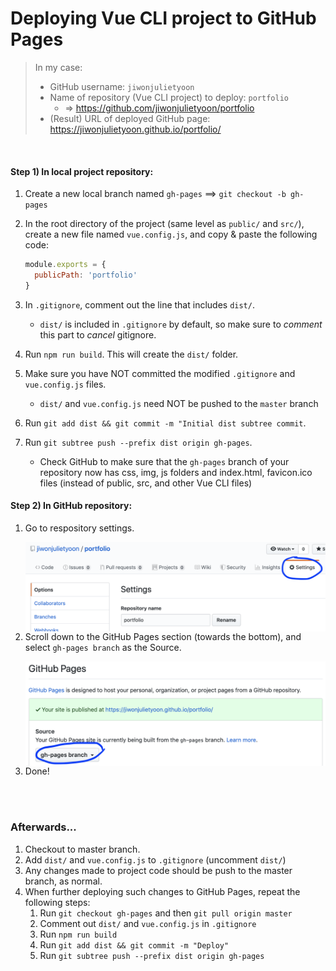 # Deploying Vue CLI project to GitHub Pages

> In my case:
>
> - GitHub username: `jiwonjulietyoon`
> - Name of repository (Vue CLI project) to deploy: `portfolio`
>   - => <https://github.com/jiwonjulietyoon/portfolio>
> - (Result) URL of deployed GitHub page: <https://jiwonjulietyoon.github.io/portfolio/>

<br>

#### Step 1) In local project repository:

1. Create a new local branch named `gh-pages` ==> `git checkout -b gh-pages`

2. In the root directory of the project (same level as `public/` and `src/`), create a new file named `vue.config.js`, and copy & paste the following code:

   ```javascript
   module.exports = {
     publicPath: 'portfolio'
   }
   ```

3. In `.gitignore`, comment out the line that includes `dist/`. 

   - `dist/` is included in `.gitignore` by default, so make sure to *comment* this part to *cancel* gitignore.

4. Run `npm run build`. This will create the `dist/` folder.

5. Make sure you have NOT committed the modified `.gitignore` and `vue.config.js` files.

   - `dist/` and `vue.config.js` need NOT be pushed to the `master` branch

6. Run `git add dist && git commit -m "Initial dist subtree commit`.

7. Run `git subtree push --prefix dist origin gh-pages`.

   - Check GitHub to make sure that the `gh-pages` branch of your repository now has css, img, js folders and index.html, favicon.ico files (instead of public, src, and other Vue CLI files)

#### Step 2) In GitHub repository:

1. Go to respository settings.

   <img align="left" src="./img/deploy_vue_ghpages_1.png" width=500>

2. Scroll down to the GitHub Pages section (towards the bottom), and select `gh-pages branch` as the Source.

   <img align="left" src="./img/deploy_vue_ghpages_2.png" width=500>

3. Done!

<br>

<br>

### Afterwards...

1. Checkout to master branch.
2. Add `dist/` and `vue.config.js` to `.gitignore` (uncomment `dist/`)
3. Any changes made to project code should be push to the master branch, as normal.
4. When further deploying such changes to GitHub Pages, repeat the following steps:
   1. Run `git checkout gh-pages` and then `git pull origin master`
   2. Comment out `dist/` and `vue.config.js` in `.gitignore`
   3. Run `npm run build`
   4. Run `git add dist && git commit -m "Deploy"`
   5. Run `git subtree push --prefix dist origin gh-pages`

